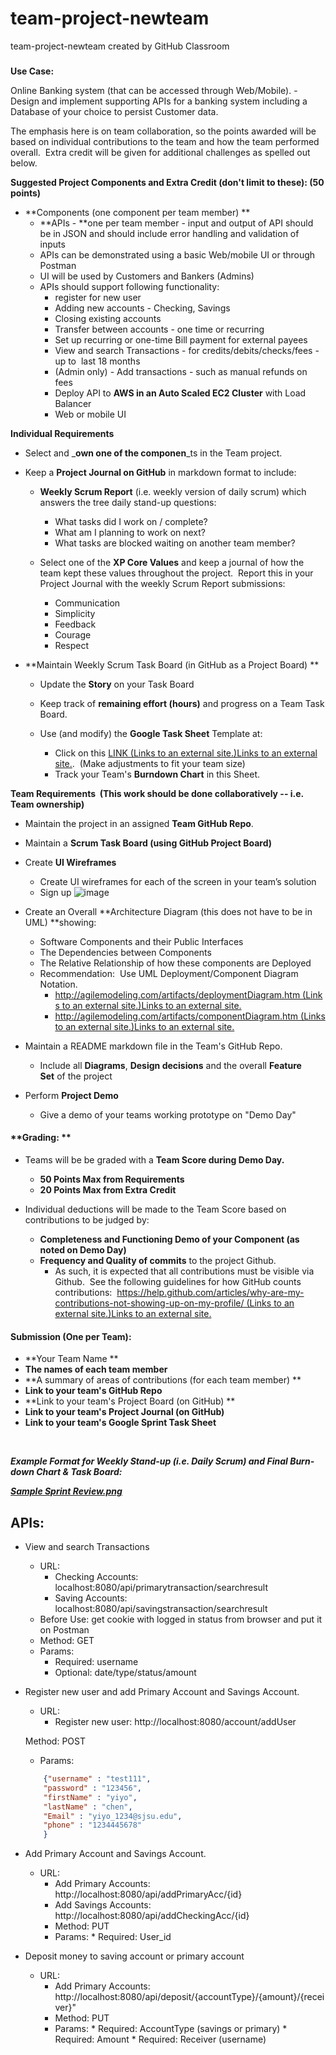 # team-project-newteam
team-project-newteam created by GitHub Classroom
### 

**Use Case:**

Online Banking system (that can be accessed through Web/Mobile). - Design and implement supporting APIs for a banking system including a Database of your choice to persist Customer data.

The emphasis here is on team collaboration, so the points awarded will be based on individual contributions to the team and how the team performed overall.  Extra credit will be given for additional challenges as spelled out below.

**Suggested Project Components and Extra Credit (don't limit to these): (50 points)**

- **Components (one component per team member)  **
    - **APIs - **one per team member - input and output of API should be in JSON and should include error handling and validation of inputs
    - APIs can be demonstrated using a basic Web/mobile UI or through Postman
    - UI will be used by Customers and Bankers (Admins)
    - APIs should support following functionality:
        - register for new user
        - Adding new accounts - Checking, Savings
        - Closing existing accounts
        - Transfer between accounts - one time or recurring
        - Set up recurring or one-time Bill payment for external payees
        - View and search Transactions - for credits/debits/checks/fees - up to  last 18 months
        - (Admin only) - Add transactions - such as manual refunds on fees
        - Deploy API to **AWS in an Auto Scaled EC2 Cluster** with Load Balancer
        - Web or mobile UI

  
**Individual Requirements**

- Select and _**own one of the componen**_ts in the Team project.
- Keep a **Project Journal on GitHub** in markdown format to include:
    - **Weekly Scrum Report** (i.e. weekly version of daily scrum) which answers the tree daily stand-up questions:
        - What tasks did I work on / complete?
        - What am I planning to work on next?
        - What tasks are blocked waiting on another team member?

    - Select one of the **XP Core Values** and keep a journal of how the team kept these values throughout the project.  Report this in your Project Journal with the weekly Scrum Report submissions:
        - Communication
        - Simplicity
        - Feedback
        - Courage
        - Respect

- **Maintain Weekly Scrum Task Board (in GitHub as a Project Board) **
    - Update the **Story** on your Task Board
    - Keep track of **remaining effort (hours)** and progress on a Team Task Board.
    - Use (and modify) the **Google Task Sheet** Template at:  

        - Click on this [LINK (Links to an external site.)Links to an external site.](https://docs.google.com/spreadsheets/d/1RBzwUDx9QG7Uy8ayiFBBuhWBaJCrK5dV5T9eN2ZEfp8/edit?usp=sharing).  (Make adjustments to fit your team size)
        - Track your Team's **Burndown Chart** in this Sheet.

**Team Requirements  (This work should be done collaboratively -- i.e. Team ownership)**

- Maintain the project in an assigned **Team GitHub Repo**.
- Maintain a **Scrum Task Board (using GitHub Project Board)**
- Create **UI Wireframes**
    - Create UI wireframes for each of the screen in your team’s solution
    - Sign up
    ![image](https://github.com/gopinathsjsu/team-project-newteam/blob/master/img/WechatIMG78.jpeg)

- Create an Overall **Architecture Diagram (this does not have to be in UML) **showing:  

    - Software Components and their Public Interfaces
    - The Dependencies between Components
    - The Relative Relationship of how these components are Deployed
    - Recommendation:  Use UML Deployment/Component Diagram Notation.
        - [http://agilemodeling.com/artifacts/deploymentDiagram.htm (Links to an external site.)Links to an external site.](http://agilemodeling.com/artifacts/deploymentDiagram.htm)
        - [http://agilemodeling.com/artifacts/componentDiagram.htm (Links to an external site.)Links to an external site.](http://agilemodeling.com/artifacts/componentDiagram.htm)

- Maintain a README markdown file in the Team's GitHub Repo.
    - Include all **Diagrams**, **Design decisions** and the overall **Feature Set** of the project

- Perform **Project Demo**
    - Give a demo of your teams working prototype on "Demo Day"

#### **Grading: **

- Teams will be be graded with a **Team Score during Demo Day.**  

    - **50 Points Max from Requirements**
    - **20 Points Max from Extra Credit**

- Individual deductions will be made to the Team Score based on contributions to be judged by:
    - **Completeness and Functioning Demo of your Component (as noted on Demo Day)**
    - **Frequency and Quality of commits** to the project Github. 
        - As such, it is expected that all contributions must be visible via Github.  See the following guidelines for how GitHub counts contributions:  [https://help.github.com/articles/why-are-my-contributions-not-showing-up-on-my-profile/ (Links to an external site.)Links to an external site.](https://help.github.com/articles/why-are-my-contributions-not-showing-up-on-my-profile/)

#### **Submission (One per Team):**

- **Your Team Name **
- **The names of each team member**
- **A summary of areas of contributions (for each team member) **
- **Link to your team's GitHub Repo**
- **Link to your team's Project Board (on GitHub) **
- **Link to your team's Project Journal (on GitHub)**
- **Link to your team's Google Sprint Task Sheet**

 

_**Example Format for Weekly Stand-up (i.e. Daily Scrum) and Final Burn-down Chart & Task Board:**_

_**[Sample Sprint Review.png]()**_


## APIs:
* View and search Transactions
    * URL: 
        * Checking Accounts: localhost:8080/api/primarytransaction/searchresult
        * Saving Accounts: localhost:8080/api/savingstransaction/searchresult
    * Before Use: get cookie with logged in status from browser and put it on Postman
    * Method: GET
    * Params:
        * Required: username
        * Optional: date/type/status/amount
        
* Register new user and add Primary Account and Savings Account.
    * URL: 
        * Register new user: http://localhost:8080/account/addUser

    Method: POST
    * Params:
    ```json
        {"username" : "test111",
        "password" : "123456",
        "firstName" : "yiyo",
        "lastName" : "chen",
        "Email" : "yiyo_1234@sjsu.edu",
        "phone" : "1234445678"
        }  
    ```
*   Add Primary Account and Savings Account. 
     * URL: 
       * Add Primary Accounts: http://localhost:8080/api/addPrimaryAcc/{id}
       * Add Savings Accounts: http://localhost:8080/api/addCheckingAcc/{id}
       * Method: PUT
        * Params:
               * Required: User_id
               
               
*   Deposit money to saving account or primary account 
     * URL: 
       * Add Primary Accounts: http://localhost:8080/api/deposit/{accountType}/{amount}/{receiver}"
       * Method: PUT
        * Params:
               * Required: AccountType (savings or primary)
               * Required: Amount
               * Required: Receiver (username)              